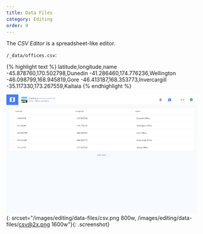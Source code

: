 ```yaml
---
title: Data Files
category: Editing
order: 9
---
```


The *CSV Editor* is a spreadsheet-like editor.

`/_data/offices.csv`:

{% highlight text %}
latitude,longitude,name
-45.878760,170.502798,Dunedin
-41.286460,174.776236,Wellington
-46.098799,168.945819,Gore
-46.413187,168.353773,Invercargill
-35.117330,173.267559,Kaitaia
{% endhighlight %}

![CSV interface](/images/editing/data-files/csv.png){: srcset="/images/editing/data-files/csv.png 800w, /images/editing/data-files/csv@2x.png 1600w"}{: .screenshot}
